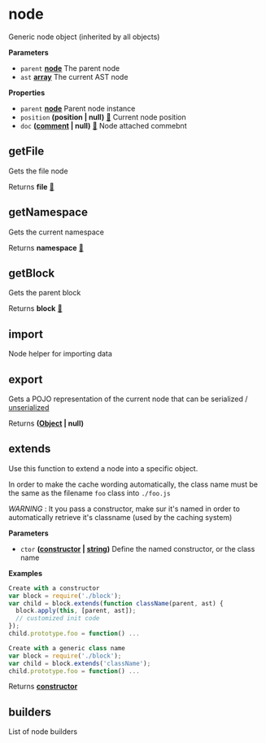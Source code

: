 <!-- Generated by documentation.js. Update this documentation by updating the source code. -->

# node

Generic node object (inherited by all objects)

**Parameters**

-   `parent` **[node](#node)** The parent node
-   `ast` **[array](https://developer.mozilla.org/en-US/docs/Web/JavaScript/Reference/Global_Objects/Array)** The current AST node

**Properties**

-   `parent` **[node](#node)** Parent node instance
-   `position` **(position | null)** [:link:](POSITION.md) Current node position
-   `doc` **([comment](https://developer.mozilla.org/en-US/docs/Web/API/Comment/Comment) | null)** [:link:](COMMENT.md) Node attached commebnt

## getFile

Gets the file node

Returns **file** [:link:](FILE.md)

## getNamespace

Gets the current namespace

Returns **namespace** [:link:](NAMESPACE.md)

## getBlock

Gets the parent block

Returns **block** [:link:](BLOCK.md)

## import

Node helper for importing data

## export

Gets a POJO representation of the current node that can be serialized / [unserialized](#import)

Returns **([Object](https://developer.mozilla.org/en-US/docs/Web/JavaScript/Reference/Global_Objects/Object) | null)** 

## extends

Use this function to extend a node into a specific object.

In order to make the cache wording automatically, the class
name must be the same as the filename `foo` class into `./foo.js`

_WARNING_ : It you pass a constructor, make sur it's named in order to
automatically retrieve it's classname (used by the caching system)

**Parameters**

-   `ctor` **([constructor](https://developer.mozilla.org/en-US/docs/Web/JavaScript/Reference/Global_Objects/Object/constructor) \| [string](https://developer.mozilla.org/en-US/docs/Web/JavaScript/Reference/Global_Objects/String))** Define the named constructor, or the class name

**Examples**

```javascript
Create with a constructor
var block = require('./block');
var child = block.extends(function className(parent, ast) {
  block.apply(this, [parent, ast]);
  // customized init code
});
child.prototype.foo = function() ...
```

```javascript
Create with a generic class name
var block = require('./block');
var child = block.extends('className');
child.prototype.foo = function() ...
```

Returns **[constructor](https://developer.mozilla.org/en-US/docs/Web/JavaScript/Reference/Global_Objects/Object/constructor)** 

## builders

List of node builders

